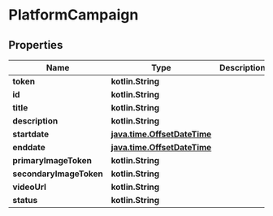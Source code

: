
# PlatformCampaign

## Properties
Name | Type | Description | Notes
------------ | ------------- | ------------- | -------------
**token** | **kotlin.String** |  |  [optional]
**id** | **kotlin.String** |  |  [optional]
**title** | **kotlin.String** |  |  [optional]
**description** | **kotlin.String** |  |  [optional]
**startdate** | [**java.time.OffsetDateTime**](java.time.OffsetDateTime.md) |  |  [optional]
**enddate** | [**java.time.OffsetDateTime**](java.time.OffsetDateTime.md) |  |  [optional]
**primaryImageToken** | **kotlin.String** |  |  [optional]
**secondaryImageToken** | **kotlin.String** |  |  [optional]
**videoUrl** | **kotlin.String** |  |  [optional]
**status** | **kotlin.String** |  |  [optional]



